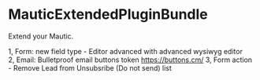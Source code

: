 # MauticExtendedPluginBundle

Extend your Mautic.<br />

1, Form: new field type - Editor advanced with advanced wysiwyg editor <br />
2, Email: Bulletproof email buttons token  https://buttons.cm/
3, Form action - Remove Lead from Unsubsribe (Do not send) list
